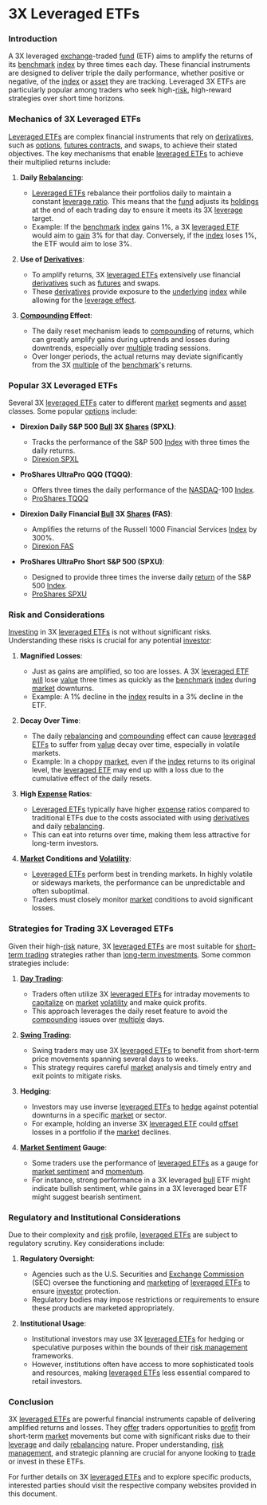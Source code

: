 # 3X Leveraged ETFs

### Introduction
A 3X leveraged [exchange](../e/exchange.md)-traded [fund](../f/fund.md) (ETF) aims to amplify the returns of its [benchmark](../b/benchmark.md) [index](../i/index_instrument.md) by three times each day. These financial instruments are designed to deliver triple the daily performance, whether positive or negative, of the [index](../i/index_instrument.md) or [asset](../a/asset.md) they are tracking. Leveraged 3X ETFs are particularly popular among traders who seek high-[risk](../r/risk.md), high-reward strategies over short time horizons.

### Mechanics of 3X Leveraged ETFs
[Leveraged ETFs](../l/leveraged_etfs.md) are complex financial instruments that rely on [derivatives](../d/derivatives.md), such as [options](../o/options.md), [futures contracts](../f/futures_contracts.md), and swaps, to achieve their stated objectives. The key mechanisms that enable [leveraged ETFs](../l/leveraged_etfs.md) to achieve their multiplied returns include:

1. **Daily [Rebalancing](../r/rebalancing.md)**: 
    - [Leveraged ETFs](../l/leveraged_etfs.md) rebalance their portfolios daily to maintain a constant [leverage ratio](../l/leverage_ratio.md). This means that the [fund](../f/fund.md) adjusts its [holdings](../h/holdings.md) at the end of each trading day to ensure it meets its 3X [leverage](../l/leverage.md) target.
    - Example: If the [benchmark](../b/benchmark.md) [index](../i/index_instrument.md) gains 1%, a 3X [leveraged ETF](../l/leveraged_etf.md) would aim to [gain](../g/gain.md) 3% for that day. Conversely, if the [index](../i/index_instrument.md) loses 1%, the ETF would aim to lose 3%.
  
2. **Use of [Derivatives](../d/derivatives.md)**: 
    - To amplify returns, 3X [leveraged ETFs](../l/leveraged_etfs.md) extensively use financial [derivatives](../d/derivatives.md) such as [futures](../f/futures.md) and swaps.
    - These [derivatives](../d/derivatives.md) provide exposure to the [underlying](../u/underlying.md) [index](../i/index_instrument.md) while allowing for the [leverage effect](../l/leverage_effect_in_trading.md).

3. **[Compounding](../c/compounding.md) Effect**: 
    - The daily reset mechanism leads to [compounding](../c/compounding.md) of returns, which can greatly amplify gains during uptrends and losses during downtrends, especially over [multiple](../m/multiple.md) trading sessions. 
    - Over longer periods, the actual returns may deviate significantly from the 3X [multiple](../m/multiple.md) of the [benchmark](../b/benchmark.md)'s returns.

### Popular 3X Leveraged ETFs
Several 3X [leveraged ETFs](../l/leveraged_etfs.md) cater to different [market](../m/market.md) segments and [asset](../a/asset.md) classes. Some popular [options](../o/options.md) include:

- **Direxion Daily S&P 500 [Bull](../b/bull.md) 3X [Shares](../s/shares.md) (SPXL)**: 
  - Tracks the performance of the S&P 500 [Index](../i/index_instrument.md) with three times the daily returns.
  - [Direxion SPXL](https://www.direxion.com/product/direxion-daily-sp-500-bull-3x-shares)

- **ProShares UltraPro QQQ (TQQQ)**: 
  - Offers three times the daily performance of the [NASDAQ](../n/nasdaq.md)-100 [Index](../i/index_instrument.md).
  - [ProShares TQQQ](https://www.proshares.com/our-etfs/leveraged-and-inverse/tqqq)

- **Direxion Daily Financial [Bull](../b/bull.md) 3X [Shares](../s/shares.md) (FAS)**: 
  - Amplifies the returns of the Russell 1000 Financial Services [Index](../i/index_instrument.md) by 300%.
  - [Direxion FAS](https://www.direxion.com/product/direxion-daily-financial-bull-3x-shares)

- **ProShares UltraPro Short S&P 500 (SPXU)**: 
  - Designed to provide three times the inverse daily [return](../r/return.md) of the S&P 500 [Index](../i/index_instrument.md).
  - [ProShares SPXU](https://www.proshares.com/our-etfs/leveraged-and-inverse/spxu)

### Risk and Considerations
[Investing](../i/investing.md) in 3X [leveraged ETFs](../l/leveraged_etfs.md) is not without significant risks. Understanding these risks is crucial for any potential [investor](../i/investor.md):

1. **Magnified Losses**: 
    - Just as gains are amplified, so too are losses. A 3X [leveraged ETF](../l/leveraged_etf.md) [will](../w/will.md) lose [value](../v/value.md) three times as quickly as the [benchmark](../b/benchmark.md) [index](../i/index_instrument.md) during [market](../m/market.md) downturns.
    - Example: A 1% decline in the [index](../i/index_instrument.md) results in a 3% decline in the ETF.

2. **Decay Over Time**: 
    - The daily [rebalancing](../r/rebalancing.md) and [compounding](../c/compounding.md) effect can cause [leveraged ETFs](../l/leveraged_etfs.md) to suffer from [value](../v/value.md) decay over time, especially in volatile markets.
    - Example: In a choppy [market](../m/market.md), even if the [index](../i/index_instrument.md) returns to its original level, the [leveraged ETF](../l/leveraged_etf.md) may end up with a loss due to the cumulative effect of the daily resets.

3. **High [Expense](../e/expense.md) Ratios**: 
    - [Leveraged ETFs](../l/leveraged_etfs.md) typically have higher [expense](../e/expense.md) ratios compared to traditional ETFs due to the costs associated with using [derivatives](../d/derivatives.md) and daily [rebalancing](../r/rebalancing.md).
    - This can eat into returns over time, making them less attractive for long-term investors.

4. **[Market](../m/market.md) Conditions and [Volatility](../v/volatility.md)**: 
    - [Leveraged ETFs](../l/leveraged_etfs.md) perform best in trending markets. In highly volatile or sideways markets, the performance can be unpredictable and often suboptimal.
    - Traders must closely monitor [market](../m/market.md) conditions to avoid significant losses.

### Strategies for Trading 3X Leveraged ETFs
Given their high-[risk](../r/risk.md) nature, 3X [leveraged ETFs](../l/leveraged_etfs.md) are most suitable for [short-term trading](../s/short-term_trading.md) strategies rather than [long-term investments](../l/long-term_investments.md). Some common strategies include:

1. **[Day Trading](../d/day_trading.md)**: 
    - Traders often utilize 3X [leveraged ETFs](../l/leveraged_etfs.md) for intraday movements to [capitalize](../c/capitalize.md) on [market](../m/market.md) [volatility](../v/volatility.md) and make quick profits.
    - This approach leverages the daily reset feature to avoid the [compounding](../c/compounding.md) issues over [multiple](../m/multiple.md) days.

2. **[Swing Trading](../s/swing_trading.md)**: 
    - Swing traders may use 3X [leveraged ETFs](../l/leveraged_etfs.md) to benefit from short-term price movements spanning several days to weeks.
    - This strategy requires careful [market](../m/market.md) analysis and timely entry and exit points to mitigate risks.

3. **Hedging**:
    - Investors may use inverse [leveraged ETFs](../l/leveraged_etfs.md) to [hedge](../h/hedge.md) against potential downturns in a specific [market](../m/market.md) or sector.
    - For example, holding an inverse 3X [leveraged ETF](../l/leveraged_etf.md) could [offset](../o/offset.md) losses in a portfolio if the [market](../m/market.md) declines.

4. **[Market Sentiment](../m/market_sentiment.md) Gauge**:
    - Some traders use the performance of [leveraged ETFs](../l/leveraged_etfs.md) as a gauge for [market sentiment](../m/market_sentiment.md) and [momentum](../m/momentum.md).
    - For instance, strong performance in a 3X leveraged [bull](../b/bull.md) ETF might indicate bullish sentiment, while gains in a 3X leveraged bear ETF might suggest bearish sentiment.

### Regulatory and Institutional Considerations
Due to their complexity and [risk](../r/risk.md) profile, [leveraged ETFs](../l/leveraged_etfs.md) are subject to regulatory scrutiny. Key considerations include:

1. **Regulatory Oversight**:
    - Agencies such as the U.S. Securities and [Exchange](../e/exchange.md) [Commission](../c/commission.md) (SEC) oversee the functioning and [marketing](../m/marketing.md) of [leveraged ETFs](../l/leveraged_etfs.md) to ensure [investor](../i/investor.md) protection.
    - Regulatory bodies may impose restrictions or requirements to ensure these products are marketed appropriately.

2. **Institutional Usage**:
    - Institutional investors may use 3X [leveraged ETFs](../l/leveraged_etfs.md) for hedging or speculative purposes within the bounds of their [risk management](../r/risk_management.md) frameworks.
    - However, institutions often have access to more sophisticated tools and resources, making [leveraged ETFs](../l/leveraged_etfs.md) less essential compared to retail investors.

### Conclusion
3X [leveraged ETFs](../l/leveraged_etfs.md) are powerful financial instruments capable of delivering amplified returns and losses. They [offer](../o/offer.md) traders opportunities to [profit](../p/profit.md) from short-term [market](../m/market.md) movements but come with significant risks due to their [leverage](../l/leverage.md) and daily [rebalancing](../r/rebalancing.md) nature. Proper understanding, [risk management](../r/risk_management.md), and strategic planning are crucial for anyone looking to [trade](../t/trade.md) or invest in these ETFs.

For further details on 3X [leveraged ETFs](../l/leveraged_etfs.md) and to explore specific products, interested parties should visit the respective company websites provided in this document.